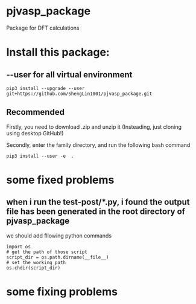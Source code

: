 # pjvasp_package

Package for DFT calculations

# Install this package:

## --user for all virtual environment

```shell
pip3 install --upgrade --user git+https://github.com/ShengLin1001/pjvasp_package.git
```

## Recommended
Firstly, you need to download .zip and unzip it (Insteading, just cloning using desktop GitHub!)

Secondly, enter the family directory, and run the following bash command

```shell
pip3 install --user -e  .  
```

# some fixed problems

## when i run the test-post/*.py, i found the output file has been generated in the root directory of pjvasp_package

we should add fllowing python commands

```shell
import os
# get the path of those script
script_dir = os.path.dirname(__file__)
# set the working path
os.chdir(script_dir)
```

# some fixing problems


